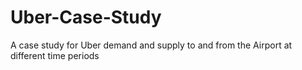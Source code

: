 # Uber-Case-Study
A case study for Uber demand and supply to and from the Airport at different time periods
